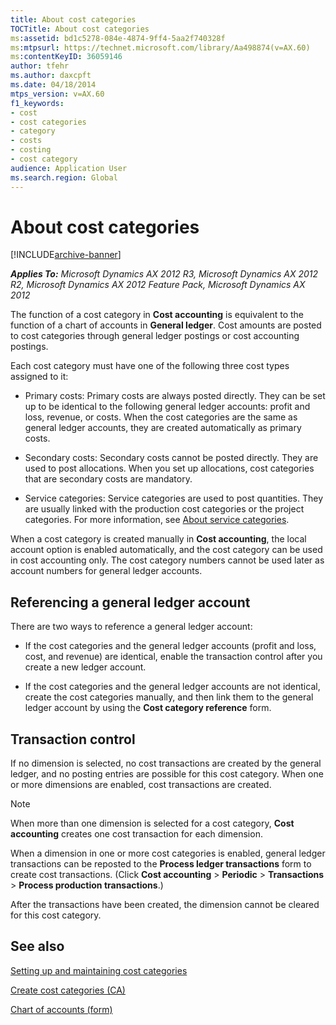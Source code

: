 ```yaml
---
title: About cost categories
TOCTitle: About cost categories
ms:assetid: bd1c5278-084e-4874-9ff4-5aa2f740328f
ms:mtpsurl: https://technet.microsoft.com/library/Aa498874(v=AX.60)
ms:contentKeyID: 36059146
author: tfehr
ms.author: daxcpft
ms.date: 04/18/2014
mtps_version: v=AX.60
f1_keywords:
- cost
- cost categories
- category
- costs
- costing
- cost category
audience: Application User
ms.search.region: Global
---
```


# About cost categories 


[!INCLUDE[archive-banner](includes/archive-banner.md)]


_**Applies To:** Microsoft Dynamics AX 2012 R3, Microsoft Dynamics AX 2012 R2, Microsoft Dynamics AX 2012 Feature Pack, Microsoft Dynamics AX 2012_

The function of a cost category in **Cost accounting** is equivalent to the function of a chart of accounts in **General ledger**. Cost amounts are posted to cost categories through general ledger postings or cost accounting postings.

Each cost category must have one of the following three cost types assigned to it:

  - Primary costs: Primary costs are always posted directly. They can be set up to be identical to the following general ledger accounts: profit and loss, revenue, or costs. When the cost categories are the same as general ledger accounts, they are created automatically as primary costs.

  - Secondary costs: Secondary costs cannot be posted directly. They are used to post allocations. When you set up allocations, cost categories that are secondary costs are mandatory.

  - Service categories: Service categories are used to post quantities. They are usually linked with the production cost categories or the project categories. For more information, see [About service categories](about-service-categories.md).

When a cost category is created manually in **Cost accounting**, the local account option is enabled automatically, and the cost category can be used in cost accounting only. The cost category numbers cannot be used later as account numbers for general ledger accounts.

## Referencing a general ledger account

There are two ways to reference a general ledger account:

  - If the cost categories and the general ledger accounts (profit and loss, cost, and revenue) are identical, enable the transaction control after you create a new ledger account.

  - If the cost categories and the general ledger accounts are not identical, create the cost categories manually, and then link them to the general ledger account by using the **Cost category reference** form.

## Transaction control

If no dimension is selected, no cost transactions are created by the general ledger, and no posting entries are possible for this cost category. When one or more dimensions are enabled, cost transactions are created.


> [!NOTE]
> <P>When more than one dimension is selected for a cost category, <STRONG>Cost accounting</STRONG> creates one cost transaction for each dimension.</P>



When a dimension in one or more cost categories is enabled, general ledger transactions can be reposted to the **Process ledger transactions** form to create cost transactions. (Click **Cost accounting** \> **Periodic** \> **Transactions** \> **Process production transactions**.)

After the transactions have been created, the dimension cannot be cleared for this cost category.

## See also

[Setting up and maintaining cost categories](setting-up-and-maintaining-cost-categories.md)

[Create cost categories (CA)](create-cost-categories-ca.md)

[Chart of accounts (form)](https://technet.microsoft.com/library/aa618234\(v=ax.60\))

  


